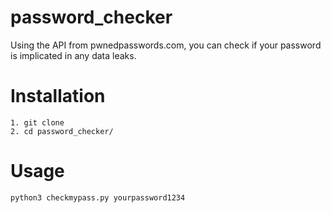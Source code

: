 # password_checker
Using the API from pwnedpasswords.com, you can check if your password is implicated in any data leaks.



# Installation
```
1. git clone
2. cd password_checker/
``` 

# Usage
```
python3 checkmypass.py yourpassword1234
``` 
